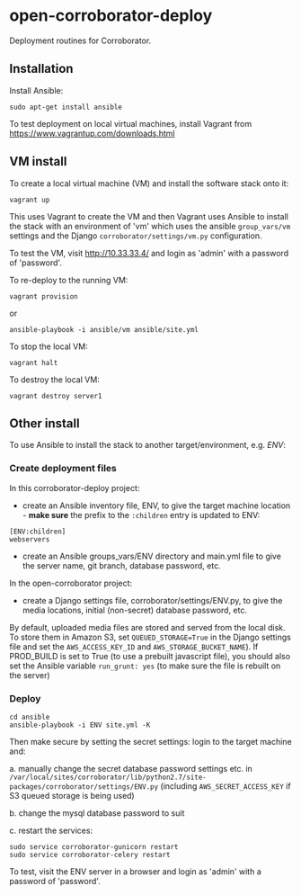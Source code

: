 # open-corroborator-deploy

Deployment routines for Corroborator.

## Installation

Install Ansible:

```
sudo apt-get install ansible
```

To test deployment on local virtual machines, install Vagrant from https://www.vagrantup.com/downloads.html


## VM install

To create a local virtual machine (VM) and install the software stack onto it:

```
vagrant up
```

This uses Vagrant to create the VM and then Vagrant uses Ansible to install the stack with an environment of 'vm' which uses the ansible `group_vars/vm` settings and the Django `corroborator/settings/vm.py` configuration.

To test the VM, visit http://10.33.33.4/ and login as 'admin' with a password of 'password'.

To re-deploy to the running VM:

```
vagrant provision
```

or

```
ansible-playbook -i ansible/vm ansible/site.yml
```

To stop the local VM:

```
vagrant halt
```

To destroy the local VM:

```
vagrant destroy server1
```

## Other install
To use Ansible to install the stack to another target/environment, e.g. _ENV_:

### Create deployment files
In this corroborator-deploy project:

 * create an Ansible inventory file, ENV, to give the target machine location - **make sure** the prefix to the `:children` entry is updated to ENV:
 
```
[ENV:children]
webservers
```

 * create an Ansible groups_vars/ENV directory and main.yml file to give the server name, git branch, database password, etc.
 
In the open-corroborator project:

 * create a Django settings file, corroborator/settings/ENV.py, to give the media locations, initial (non-secret) database password, etc.
 
By default, uploaded media files are stored and served from the local disk. To store them in Amazon S3, set `QUEUED_STORAGE=True` in the Django settings file and set the `AWS_ACCESS_KEY_ID` and `AWS_STORAGE_BUCKET_NAME`).
If PROD_BUILD is set to True (to use a prebuilt javascript file), you should also set the Ansible variable `run_grunt: yes` (to make sure the file is rebuilt on the server)

### Deploy
```
cd ansible
ansible-playbook -i ENV site.yml -K
```

Then make secure by setting the secret settings: login to the target machine and:
 
   a. manually change the secret database password settings etc. in `/var/local/sites/corroborator/lib/python2.7/site-packages/corroborator/settings/ENV.py`
      (including `AWS_SECRET_ACCESS_KEY` if S3 queued storage is being used)
      
   b. change the mysql database password to suit
   
   c. restart the services:
   
   ```
   sudo service corroborator-gunicorn restart
   sudo service corroborator-celery restart
   ```

To test, visit the ENV server in a browser and login as 'admin' with a password of 'password'.
